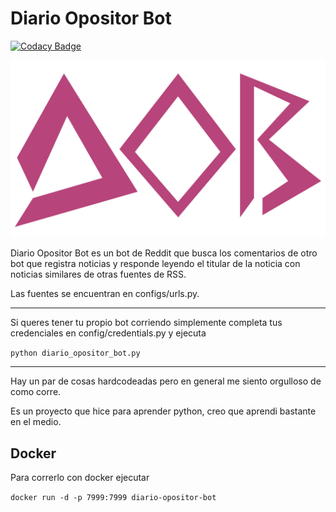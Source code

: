 # Diario Opositor Bot

[![Codacy Badge](https://api.codacy.com/project/badge/Grade/0765428e32cf4cb29e046268e824cc78)](https://www.codacy.com/app/javierbullrich/Diario-Opositor-Bot?utm_source=github.com&utm_medium=referral&utm_content=Bullrich/Diario-Opositor-Bot&utm_campaign=badger)

![DOB logo](dob-logo.png)

Diario Opositor Bot es un bot de Reddit que busca los comentarios de otro bot que registra noticias y responde leyendo el titular de la noticia con noticias similares de otras fuentes de RSS.

Las fuentes se encuentran en configs/urls.py.

---

Si queres tener tu propio bot corriendo simplemente completa tus credenciales en config/credentials.py y ejecuta

`python diario_opositor_bot.py`

---

Hay un par de cosas hardcodeadas pero en general me siento orgulloso de como corre.

Es un proyecto que hice para aprender python, creo que aprendi bastante en el medio.

## Docker

Para correrlo con docker ejecutar

`docker run -d -p 7999:7999 diario-opositor-bot`